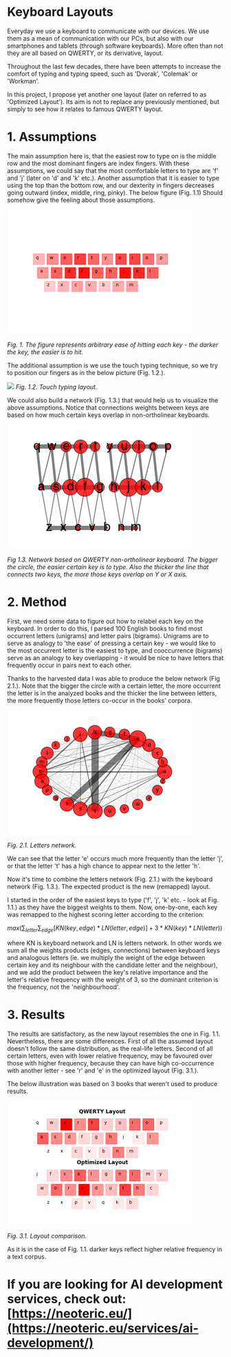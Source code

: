 # Keyboard Layouts

Everyday we use a keyboard to communicate with our devices. We use them as a mean of communication with our PCs, but also with our smartphones and tablets (through software keyboards). More often than not they are all based on QWERTY, or its derivative, layout.

Throughout the last few decades, there have been attempts to increase the comfort of typing and typing speed, such as 'Dvorak', 'Colemak' or 'Workman'.

In this project, I propose yet another one layout (later on referred to as 'Optimized Layout'). Its aim is not to replace any previously mentioned, but simply to see how it relates to famous QWERTY layout.

# 1. Assumptions

The main assumption here is, that the easiest row to type on is the middle row and the most dominant fingers are index fingers. With these assumptions, we could say that the most comfortable letters to type are 'f' and 'j' (later on 'd' and 'k' etc.). Another assumption that it is easier to type using the top than the bottom row, and our dexterity in fingers decreases going outward (index, middle, ring, pinky). The below figure (Fig. 1.1) Should somehow give the feeling about those assumptions.

![](https://raw.githubusercontent.com/93fk/Optimal_Keyboard_Layout/master/empirical/2_pipeline/2_keyboard_layout/out/keyboard_layout.png)

*Fig. 1. The figure represents arbitrary ease of hitting each key - the darker the key, the easier is to hit.*

The additional assumption is we use the touch typing technique, so we try to position our fingers as in the below picture (Fig. 1.2.).

![](https://upload.wikimedia.org/wikipedia/commons/c/ce/Keyboard_scheme.jpg)
*Fig. 1.2. Touch typing layout.*

We could also build a network (Fig. 1.3.) that would help us to visualize the above assumptions. Notice that connections weights between keys are based on how much certain keys overlap in non-ortholinear keyboards.

![](https://raw.githubusercontent.com/93fk/Optimal_Keyboard_Layout/master/empirical/2_pipeline/2_keyboard_layout/out/keyboard_network.png)

*Fig 1.3. Network based on QWERTY non-ortholinear keyboard. The bigger the circle, the easier certain key is to type. Also the thicker the line that connects two keys, the more those keys overlap on Y or X axis.*

# 2. Method

First, we need some data to figure out how to relabel each key on the keyboard. In order to do this, I parsed 100 English books to find most occurrent letters (unigrams) and letter pairs (bigrams). Unigrams are to serve as analogy to 'the ease' of pressing a certain key - we would like to the most occurrent letter is the easiest to type, and cooccurrence (bigrams) serve as an analogy to key overlapping - it would be nice to have letters that frequently occur in pairs next to each other.

Thanks to the harvested data I was able to produce the below network (Fig 2.1.). Note that the bigger the circle with a certain letter, the more occurrent the letter is in the analyzed books and the thicker the line between letters, the more frequently those letters co-occur in the books' corpora.

![](https://raw.githubusercontent.com/93fk/Optimal_Keyboard_Layout/master/empirical/2_pipeline/3_letters_graph/out/letters_network.png)

*Fig. 2.1. Letters network.*

We can see that the letter 'e' occurs much more frequently than the letter 'j', or that the letter 't' has a high chance to appear next to the letter 'h'.

Now it's time to combine the letters network (Fig. 2.1.) with the keyboard network (Fig. 1.3.). The expected product is the new (remapped) layout.

I started in the order of the easiest keys to type ('f', 'j', 'k' etc. - look at Fig. 1.1.) as they have the biggest weights to them. Now, one-by-one, each key was remapped to the highest scoring letter according to the criterion:

$max(\sum_{letter} \sum_{edge} [KN(key, edge)*LN(letter, edge)] + 3*KN(key)*LN(letter))$

where KN is keyboard network and LN is letters network. In other words we sum all the weights products (edges, connections) between keyboard keys and analogous letters (ie. we multiply the weight of the edge between certain key and its neighbour with the candidate letter and the neighbour), and we add the product between the key's relative importance and the letter's relative frequency with the weight of 3, so the dominant criterion is the frequency, not the 'neighbourhood'.

# 3. Results

The results are satisfactory, as the new layout resembles the one in Fig. 1.1. Nevertheless, there are some differences. First of all the assumed layout doesn't follow the same distribution, as the real-life letters. Second of all certain letters, even with lower relative frequency, may be favoured over those with higher frequency, because they can have high co-occurrence with another letter - see 'r' and 'e' in the optimized layout (Fig. 3.1.).

The below illustration was based on 3 books that weren't used to produce results.

![](https://raw.githubusercontent.com/93fk/Optimal_Keyboard_Layout/master/empirical/2_pipeline/5_layout_comparison/store/Layout.gif)

*Fig. 3.1. Layout comparison.*

As it is in the case of Fig. 1.1. darker keys reflect higher relative frequency in a text corpus.

# If you are looking for AI development services, check out: [https://neoteric.eu/](https://neoteric.eu/services/ai-development/)
